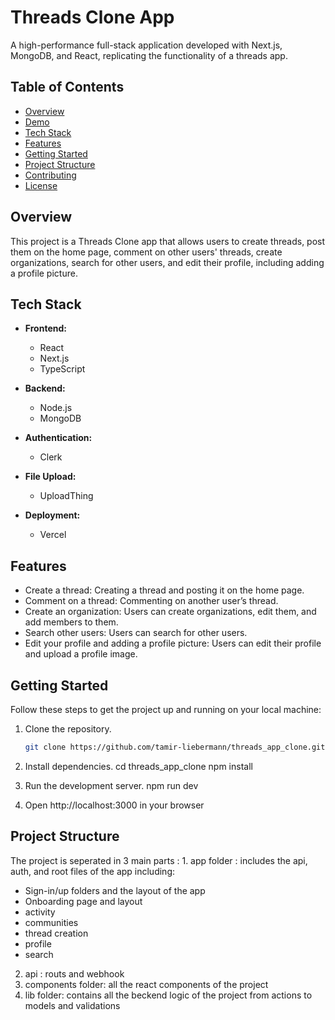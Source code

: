 # Threads Clone App

A high-performance full-stack application developed with Next.js, MongoDB, and React, replicating the functionality of a threads app.

## Table of Contents
- [Overview](#overview)
- [Demo](#demo)
- [Tech Stack](#tech-stack)
- [Features](#features)
- [Getting Started](#getting-started)
- [Project Structure](#project-structure)
- [Contributing](#contributing)
- [License](#license)

## Overview

This project is a Threads Clone app that allows users to create threads, post them on the home page, comment on other users' threads, create organizations, search for other users, and edit their profile, including adding a profile picture.



## Tech Stack

- **Frontend:**
  - React
  - Next.js
  - TypeScript

- **Backend:**
  - Node.js
  - MongoDB

- **Authentication:**
  - Clerk

- **File Upload:**
  - UploadThing

- **Deployment:**
  - Vercel

## Features

- Create a thread: Creating a thread and posting it on the home page.
- Comment on a thread: Commenting on another user’s thread.
- Create an organization: Users can create organizations, edit them, and add members to them.
- Search other users: Users can search for other users.
- Edit your profile and adding a profile picture: Users can edit their profile and upload a profile image.

## Getting Started

Follow these steps to get the project up and running on your local machine:

1. Clone the repository.
   ```bash
   git clone https://github.com/tamir-liebermann/threads_app_clone.git

2. Install dependencies.
   cd threads_app_clone
   npm install

3. Run the development server.
   npm run dev

4. Open http://localhost:3000 in your 
   browser 
 
## Project Structure

   The project is seperated in 3 main parts  : 
1. 
   app folder : includes the api, auth, and root files of the app 
   including:
   - Sign-in/up folders and the layout of the app 
   - Onboarding page and layout
   - activity 
   - communities
   - thread creation
   - profile 
   - search
2. 
   api : routs and webhook
3. 
   components folder: all the react components of the project
4. 
    lib folder: contains all the beckend logic of the project from actions to models and validations 